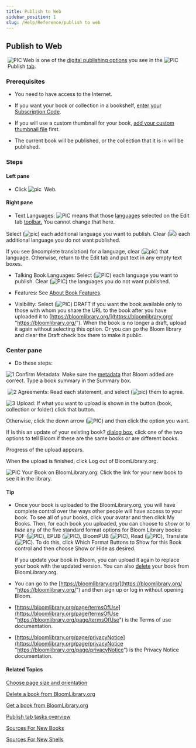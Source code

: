 ```yaml
---
title: Publish to Web
sidebar_position: 1
slug: /Help/Reference/publish to web
---
```


## Publish to Web

 ![PIC](/ref-docs-assets/images/Tasks/Publish_tasks/UploadNewSmall.png) Web is one of the [digital publishing options](Digital_publishing_options.md) you see in the ![PIC](/ref-docs-assets/images/User_Interface/Tabs/PublishTab.png) Publish [tab](../../User_Interface/Tabs/Publish_tab_commands.md).

### Prerequisites

-   You need to have access to the Internet.
    
-   If you want your book or collection in a bookshelf, [enter your Subscription Code](../Basic_tasks/Enter_Subscription_Code.md).
    
-   If you will use a custom thumbnail for your book, [add your custom thumbnail file](Add_custom_thumbnail_for_BloomLibrary.md) first.
    
-   The current book will be published, or the collection that it is in will be published. 
    

### Steps

#### Left pane

-   Click ![pic](/ref-docs-assets/images/Tasks/Publish_tasks/UploadNewSmall.png)  Web.

#### Right pane

-   Text Languages: ![PIC](/ref-docs-assets/images/Tasks/Publish_tasks/SelectedCheckBox_gray.png) means that those [languages](../../User_Interface/Dialog_boxes/Languages_tab.md) selected on the Edit tab [toolbar.](../../User_Interface/Toolbar/Edit_tab_toolbar.md) You cannot change that here.
    

Select (![pic](/ref-docs-assets/images/Tasks/Publish_tasks/SelectedCheckBoxGreen.png)) each additional language you want to publish. Clear (![](/ref-docs-assets/images/Tasks/Publish_tasks/ClearedCheckBoxGreen.png)) each additional language you do not want published.

If you see (incomplete translation) for a language, clear (![pic](/ref-docs-assets/images/Tasks/Publish_tasks/ClearedCheckBoxGreen.png)) that language. Otherwise, return to the Edit tab and put text in any empty text boxes.

-   Talking Book Languages: Select (![PIC](/ref-docs-assets/images/Tasks/Publish_tasks/SelectedCheckBoxGreen.png)) each language you want to publish. Clear (![PIC](/ref-docs-assets/images/Tasks/Publish_tasks/ClearedCheckBoxGreen.png)) the languages you do not want published.
    
-   Features: See [About Book Features](Features.md).
    
-   Visibility: Select (![PIC](/ref-docs-assets/images/Tasks/Publish_tasks/SelectedCheckBoxGreen.png)) DRAFT if you want the book available only to those with whom you share the URL to the book after you have uploaded it to [https://bloomlibrary.org/](https://bloomlibrary.org/ "https://bloomlibrary.org/"). When the book is no longer a draft, upload it again without selecting this option. Or you can go the Bloom library and clear the Draft check box there to make it public.

### Center pane

-   Do these steps:
    

![1](/ref-docs-assets/images/Tasks/Publish_tasks/PubToWeb_1.png) Confirm Metadata: Make sure the [metadata](../../Concepts/Metadata_in_Bloom.md) that Bloom added are correct. Type a book summary in the Summary box.

 ![2](/ref-docs-assets/images/Tasks/Publish_tasks/PubToWeb_2.png) Agreements: Read each statement, and select (![pic](/ref-docs-assets/images/Tasks/Publish_tasks/SelectedCheckBoxGreen.png)) them to agree.

![3](/ref-docs-assets/images/Tasks/Publish_tasks/PubToWeb_3.png) Upload: If what you want to upload is shown in the button (book, collection or folder) click that button.

Otherwise, click the down arrow (![PIC](/ref-docs-assets/images/Tasks/Publish_tasks/DownarrowWhite.png)) and then click the option you want.

If Is this an update of your existing book? [dialog box](../../User_Interface/Dialog_boxes/Is_this_an_update_of_your_existing_book.md), click one of the two options to tell Bloom if these are the same books or are different books.

Progress of the upload appears. 

When the upload is finished, click Log out of BloomLibrary.org.

![PIC](/ref-docs-assets/images/Tasks/Publish_tasks/VideoStep4.png) Your Book on BloomLibrary.org: Click the link for your new book to see it in the library.

#### Tip

-   Once your book is uploaded to the BloomLibrary.org, you will have complete control over the ways other people will have access to your book. To see all of your books, click your avatar and then click My Books. Then, for each book you uploaded, you can choose to _show_ or to _hide_ any of the five standard format options for Bloom Library books:  
    PDF (![PIC](/ref-docs-assets/images/Tasks/Publish_tasks/PDF_BLib.png)), EPUB (![PIC](/ref-docs-assets/images/Tasks/Publish_tasks/EPUB_BLib.png)), BloomPUB (![PIC](/ref-docs-assets/images/Tasks/Publish_tasks/Android_Button_New.png)), Read (![PIC](/ref-docs-assets/images/Tasks/Publish_tasks/Read_BLib.png)), Translate (![PIC](/ref-docs-assets/images/Tasks/Publish_tasks/Translate_BLib.png)). To do this, click Which Format Buttons to Show for this Book control and then choose Show or Hide as desired.
    
    If you update your book in Bloom, you can upload it again to replace your book with the updated version. You can also [delete](../Basic_tasks/Delete_a_book_from_BloomLibrary.md) your book from BloomLibrary.org.
    
-   You can go to the [https://bloomlibrary.org/](https://bloomlibrary.org/ "https://bloomlibrary.org/") and then sign up or log in without opening Bloom.
    
-   [https://bloomlibrary.org/page/termsOfUse](https://bloomlibrary.org/page/termsOfUse "https://bloomlibrary.org/page/termsOfUse") is the Terms of use documentation.
    
-   [https://bloomlibrary.org/page/privacyNotice](https://bloomlibrary.org/page/privacyNotice "https://bloomlibrary.org/page/privacyNotice") is the Privacy Notice documentation.
    

#### Related Topics

[Choose page size and orientation](../Edit_tasks/Choose_page_size_and_orientation.md)

[Delete a book from BloomLibrary.org](../Basic_tasks/Delete_a_book_from_BloomLibrary.md)

[Get a book from BloomLibrary.org](../Basic_tasks/Get_a_book_from_BloomLibrary.md)

[Publish tab tasks overview](Publish_tasks_overview.md)

[Sources For New Books](../../Concepts/Sources_For_New_Books.md)

[Sources For New Shells](../../Concepts/Sources_For_New_Shells.md)